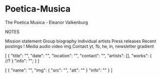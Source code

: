 # Poetica-Musica
The Poetica Musica - Eleanor Valkenburg

NOTES

Mission statement
Group biography
Individual artists
Press releases
Recent postings !
Media audio video img
Contact
yt, fb, tw, in, newsletter
gradient


[
  {
    "title": "",
    "date": "",
    "location": "",
    "contact": "",
    "artists": [],
    "works": {
      //?
    }
    "info": "";
  }
]

[
  {
    "name": "",
    "img": {
      "src": "",
      "alt": ""
    }
    "info": ""
  }
]
